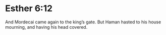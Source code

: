 # Esther 6:12

And Mordecai came again to the king’s gate. But Haman hasted to his house mourning, and having his head covered.